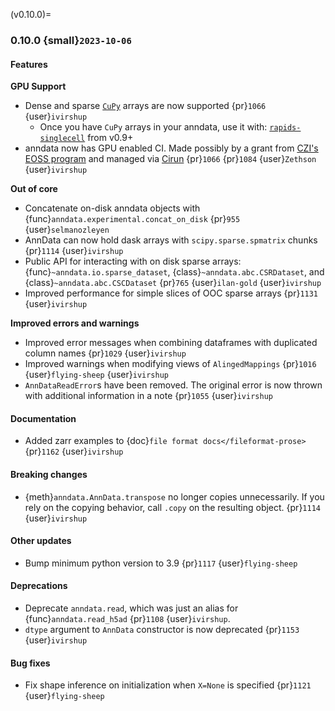 (v0.10.0)=
### 0.10.0 {small}`2023-10-06`

#### Features

**GPU Support**

* Dense and sparse [`CuPy`](https://docs.cupy.dev/) arrays are now supported {pr}`1066` {user}`ivirshup`
    * Once you have `CuPy` arrays in your anndata, use it with: [`rapids-singlecell`](https://rapids-singlecell.readthedocs.io/en/latest/index.html) from v0.9+
* anndata now has GPU enabled CI. Made possibly by a grant from [CZI's EOSS program](https://chanzuckerberg.com/eoss/) and managed via [Cirun](https://Cirun.io) {pr}`1066` {pr}`1084` {user}`Zethson` {user}`ivirshup`

**Out of core**

* Concatenate on-disk anndata objects with {func}`anndata.experimental.concat_on_disk` {pr}`955` {user}`selmanozleyen`
* AnnData can now hold dask arrays with `scipy.sparse.spmatrix` chunks {pr}`1114` {user}`ivirshup`
* Public API for interacting with on disk sparse arrays: {func}`~anndata.io.sparse_dataset`, {class}`~anndata.abc.CSRDataset`, and {class}`~anndata.abc.CSCDataset` {pr}`765` {user}`ilan-gold` {user}`ivirshup`
* Improved performance for simple slices of OOC sparse arrays {pr}`1131` {user}`ivirshup`

**Improved errors and warnings**

* Improved error messages when combining dataframes with duplicated column names {pr}`1029` {user}`ivirshup`
* Improved warnings when modifying views of `AlingedMappings` {pr}`1016` {user}`flying-sheep` {user}`ivirshup`
* `AnnDataReadError`s have been removed. The original error is now thrown with additional information in a note {pr}`1055` {user}`ivirshup`


#### Documentation

* Added zarr examples to {doc}`file format docs</fileformat-prose>` {pr}`1162` {user}`ivirshup`

#### Breaking changes

* {meth}`anndata.AnnData.transpose` no longer copies unnecessarily. If you rely on the copying behavior, call `.copy` on the resulting object. {pr}`1114` {user}`ivirshup`

#### Other updates

* Bump minimum python version to 3.9 {pr}`1117` {user}`flying-sheep`

#### Deprecations

* Deprecate `anndata.read`, which was just an alias for {func}`anndata.read_h5ad` {pr}`1108` {user}`ivirshup`.
* `dtype` argument to `AnnData` constructor is now deprecated {pr}`1153` {user}`ivirshup`

#### Bug fixes

* Fix shape inference on initialization when `X=None` is specified {pr}`1121` {user}`flying-sheep`
